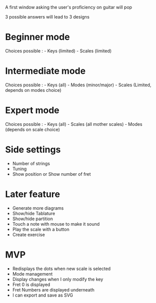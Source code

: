 A first window asking the user's proficiency on guitar will pop


3 possible answers will lead to 3 designs

# Beginner mode 

Choices possible : 
    - Keys (limited)
    - Scales (limited)

# Intermediate mode 

Choices possible :
    - Keys (all)
    - Modes (minor/major)
    - Scales (Limited, depends on modes choice)

# Expert mode 

Choices possible :
    - Keys (all)
    - Scales (all mother scales)
    - Modes (depends on scale choice)


# Side settings

 - Number of strings
 - Tuning
 - Show position or Show number of fret
 
 
 
 # Later feature
 
 - Generate more diagrams
 - Show/hide Tablature
 - Show/hide partition
 - Touch a note with mouse to make it sound
 - Play the scale with a button
 - Create exercise


 # MVP

 - Redisplays the dots when new scale is selected
 - Mode management
 - Display changes when I only modify the key
 - Fret 0 is displayed
 - Fret Numbers are displayed underneath
 - I can export and save as SVG